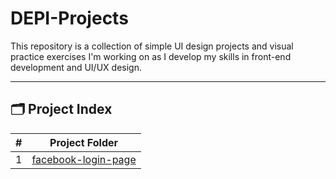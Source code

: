 # DEPI-Projects

 
This repository is a collection of simple UI design projects and visual practice exercises I'm working on as I develop my skills in front-end development and UI/UX design.

---

## 🗂️ Project Index

| # | Project Folder | 
|---|----------------|
| 1 | [facebook-login-page](.\facebook-login-page) |

